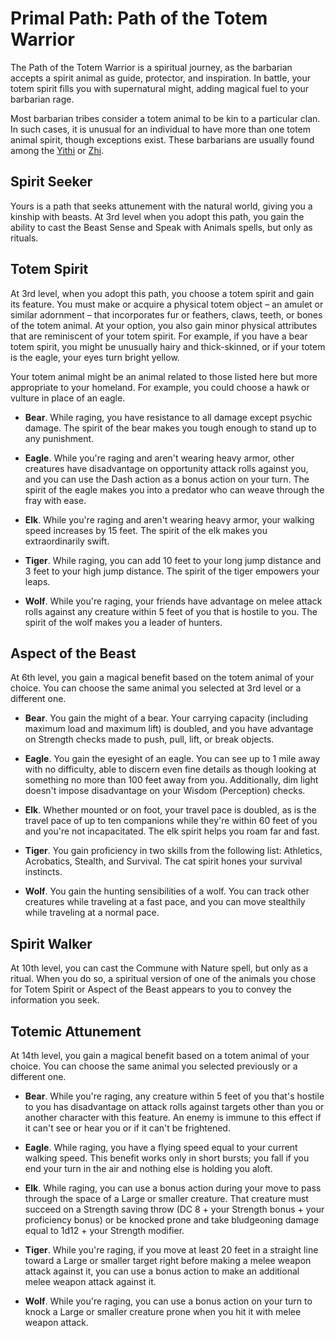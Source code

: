 # Primal Path: Path of the Totem Warrior
The Path of the Totem Warrior is a spiritual journey, as the barbarian accepts a spirit animal as guide, protector, and inspiration. In battle, your totem spirit fills you with supernatural might, adding magical fuel to your barbarian rage.

Most barbarian tribes consider a totem animal to be kin to a particular clan. In such cases, it is unusual for an individual to have more than one totem animal spirit, though exceptions exist. These barbarians are usually found among the [Yithi](/Nations/Yithi.md) or [Zhi](/Nations/Zhi.md).

## Spirit Seeker
Yours is a path that seeks attunement with the natural world, giving you a kinship with beasts. At 3rd level when you adopt this path, you gain the ability to cast the Beast Sense and Speak with Animals spells, but only as rituals.

## Totem Spirit
At 3rd level, when you adopt this path, you choose a totem spirit and gain its feature. You must make or acquire a physical totem object – an amulet or similar adornment – that incorporates fur or feathers, claws, teeth, or bones of the totem animal. At your option, you also gain minor physical attributes that are reminiscent of your totem spirit. For example, if you have a bear totem spirit, you might be unusually hairy and thick-skinned, or if your totem is the eagle, your eyes turn bright yellow.

Your totem animal might be an animal related to those listed here but more appropriate to your homeland. For example, you could choose a hawk or vulture in place of an eagle.

* **Bear**. While raging, you have resistance to all damage except psychic damage. The spirit of the bear makes you tough enough to stand up to any punishment.

* **Eagle**. While you're raging and aren't wearing heavy armor, other creatures have disadvantage on opportunity attack rolls against you, and you can use the Dash action as a bonus action on your turn. The spirit of the eagle makes you into a predator who can weave through the fray with ease.

* **Elk**. While you're raging and aren't wearing heavy armor, your walking speed increases by 15 feet. The spirit of the elk makes you extraordinarily swift.

* **Tiger**. While raging, you can add 10 feet to your long jump distance and 3 feet to your high jump distance. The spirit of the tiger empowers your leaps.

* **Wolf**. While you're raging, your friends have advantage on melee attack rolls against any creature within 5 feet of you that is hostile to you. The spirit of the wolf makes you a leader of hunters.

## Aspect of the Beast
At 6th level, you gain a magical benefit based on the totem animal of your choice. You can choose the same animal you selected at 3rd level or a different one.

* **Bear**. You gain the might of a bear. Your carrying capacity (including maximum load and maximum lift) is doubled, and you have advantage on Strength checks made to push, pull, lift, or break objects.

* **Eagle**. You gain the eyesight of an eagle. You can see up to 1 mile away with no difficulty, able to discern even fine details as though looking at something no more than 100 feet away from you. Additionally, dim light doesn't impose disadvantage on your Wisdom (Perception) checks.

* **Elk**. Whether mounted or on foot, your travel pace is doubled, as is the travel pace of up to ten companions while they're within 60 feet of you and you're not incapacitated. The elk spirit helps you roam far and fast.

* **Tiger**. You gain proficiency in two skills from the following list: Athletics, Acrobatics, Stealth, and Survival. The cat spirit hones your survival instincts.

* **Wolf**. You gain the hunting sensibilities of a wolf. You can track other creatures while traveling at a fast pace, and you can move stealthily while traveling at a normal pace.

## Spirit Walker
At 10th level, you can cast the Commune with Nature spell, but only as a ritual. When you do so, a spiritual version of one of the animals you chose for Totem Spirit or Aspect of the Beast appears to you to convey the information you seek.

## Totemic Attunement
At 14th level, you gain a magical benefit based on a totem animal of your choice. You can choose the same animal you selected previously or a different one.

* **Bear**. While you're raging, any creature within 5 feet of you that's hostile to you has disadvantage on attack rolls against targets other than you or another character with this feature. An enemy is immune to this effect if it can't see or hear you or if it can't be frightened.

* **Eagle**. While raging, you have a flying speed equal to your current walking speed. This benefit works only in short bursts; you fall if you end your turn in the air and nothing else is holding you aloft.

* **Elk**. While raging, you can use a bonus action during your move to pass through the space of a Large or smaller creature. That creature must succeed on a Strength saving throw (DC 8 + your Strength bonus + your proficiency bonus) or be knocked prone and take bludgeoning damage equal to 1d12 + your Strength modifier.

* **Tiger**. While you're raging, if you move at least 20 feet in a straight line toward a Large or smaller target right before making a melee weapon attack against it, you can use a bonus action to make an additional melee weapon attack against it.

* **Wolf**. While you're raging, you can use a bonus action on your turn to knock a Large or smaller creature prone when you hit it with melee weapon attack.
